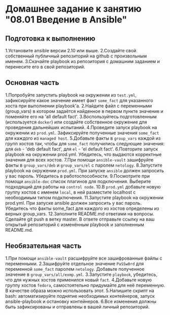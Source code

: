 # Домашнее задание к занятию "08.01 Введение в Ansible"

## Подготовка к выполнению

1.Установите ansible версии 2.10 или выше.
2.Создайте свой собственный публичный репозиторий на github с произвольным именем.
3.Скачайте playbook из репозитория с домашним заданием и перенесите его в свой репозиторий.

## Основная часть

1.Попробуйте запустить playbook на окружении из `test.yml`, зафиксируйте какое значение имеет факт `some_fact` для указанного хоста при выполнении playbook'a.
2.Найдите файл с переменными (group_vars) в котором задаётся найденное в первом пункте значение и поменяйте его на 'all default fact'.
3.Воспользуйтесь подготовленным (используется `docker`) или создайте собственное окружение для проведения дальнейших испытаний.
4.Проведите запуск playbook на окружении из `prod.yml`. Зафиксируйте полученные значения `some_fact` для каждого из `managed host`.
5.Добавьте факты в `group_vars` каждой из групп хостов так, чтобы для `some_fact` получились следующие значения: для `deb` - 'deb default fact', для `el` - 'el default fact'.
6.Повторите запуск playbook на окружении prod.yml. Убедитесь, что выдаются корректные значения для всех хостов.
7.При помощи `ansible-vault` зашифруйте факты в `group_vars/deb` и `group_vars/el` с паролем `netology`.
8.Запустите playbook на окружении `prod.yml`. При запуске `ansible` должен запросить у вас пароль. Убедитесь в работоспособности.
9.Посмотрите при помощи `ansible-doc` список плагинов для подключения. Выберите подходящий для работы на `control node`.
10.В `prod.yml` добавьте новую группу хостов с именем `local`, в ней разместите localhost с необходимым типом подключения.
11.Запустите playbook на окружении prod.yml. При запуске ansible должен запросить у вас пароль. Убедитесь что факты some_fact для каждого из хостов определены из верных group_vars.
12.Заполните README.md ответами на вопросы. Сделайте git push в ветку master. В ответе отправьте ссылку на ваш открытый репозиторий с изменённым playbook и заполненным README.md.


## Необязательная часть

1.При помощи `ansible-vault` расшифруйте все зашифрованные файлы с переменными.
2.Зашифруйте отдельное значение `PaSSw0rd` для переменной `some_fact` паролем `netology`. Добавьте полученное значение в `group_vars/all/exmp.yml`.
3.Запустите `playbook`, убедитесь, что для нужных хостов применился новый `fact`.
4.Добавьте новую группу хостов `fedora`, самостоятельно придумайте для неё переменную. В качестве образа можно использовать этот.
5.Напишите скрипт на bash: автоматизируйте поднятие необходимых контейнеров, запуск ansible-playbook и остановку контейнеров.
6.Все изменения должны быть зафиксированы и отправлены в вашей личный репозиторий.
